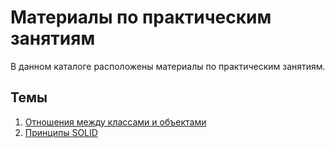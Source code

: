 # Материалы по практическим занятиям

В данном каталоге расположены материалы по практическим занятиям.

## Темы

1. [Отношения между классами и объектами](./practise-1/)
2. [Принципы SOLID](./practise-2/)
